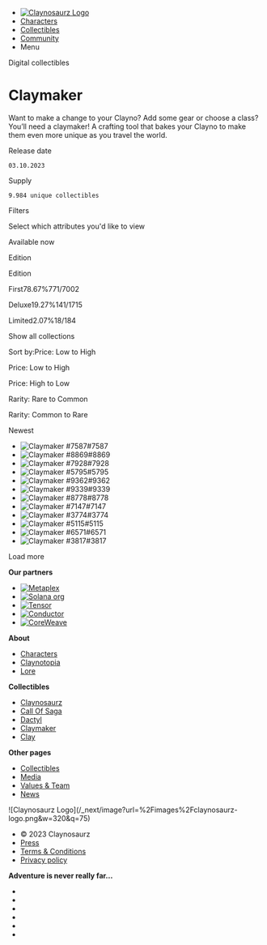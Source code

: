   * [![Claynosaurz Logo](/_next/image?url=%2Fimages%2Fclaynosaurz-logo.png&w=640&q=75)](/)
  * [Characters](/characters)
  * [Collectibles](/collectibles)
  * [Community](/community)
  * Menu

Digital collectibles

# Claymaker

Want to make a change to your Clayno? Add some gear or choose a class? You’ll
need a claymaker! A crafting tool that bakes your Clayno to make them even
more unique as you travel the world.

Release date

    03.10.2023

Supply

    9.984 unique collectibles

Filters

Select which attributes you'd like to view

Available now

Edition

Edition

First78.67%771/7002  

Deluxe19.27%141/1715  

Limited2.07%18/184  

Show all collections

Sort by:Price: Low to High

Price: Low to High

Price: High to Low

Rarity: Rare to Common

Rarity: Common to Rare

Newest

  * ![Claymaker #7587](https://proxy.claynosaurz.com/optim?url=https://nftstorage.link/ipfs/bafybeih5faqilucmm7gah4eiior62yoggr4u5e7vuimrodqxmi4tm7zp4y&w=2048&q=60)#7587
  * ![Claymaker #8869](https://proxy.claynosaurz.com/optim?url=https://nftstorage.link/ipfs/bafybeih5faqilucmm7gah4eiior62yoggr4u5e7vuimrodqxmi4tm7zp4y&w=2048&q=60)#8869
  * ![Claymaker #7928](https://proxy.claynosaurz.com/optim?url=https://nftstorage.link/ipfs/bafybeih5faqilucmm7gah4eiior62yoggr4u5e7vuimrodqxmi4tm7zp4y&w=2048&q=60)#7928
  * ![Claymaker #5795](https://proxy.claynosaurz.com/optim?url=https://nftstorage.link/ipfs/bafybeih5faqilucmm7gah4eiior62yoggr4u5e7vuimrodqxmi4tm7zp4y&w=2048&q=60)#5795
  * ![Claymaker #9362](https://proxy.claynosaurz.com/optim?url=https://nftstorage.link/ipfs/bafybeih5faqilucmm7gah4eiior62yoggr4u5e7vuimrodqxmi4tm7zp4y&w=2048&q=60)#9362
  * ![Claymaker #9339](https://proxy.claynosaurz.com/optim?url=https://nftstorage.link/ipfs/bafybeih5faqilucmm7gah4eiior62yoggr4u5e7vuimrodqxmi4tm7zp4y&w=2048&q=60)#9339
  * ![Claymaker #8778](https://proxy.claynosaurz.com/optim?url=https://nftstorage.link/ipfs/bafybeih5faqilucmm7gah4eiior62yoggr4u5e7vuimrodqxmi4tm7zp4y&w=2048&q=60)#8778
  * ![Claymaker #7147](https://proxy.claynosaurz.com/optim?url=https://nftstorage.link/ipfs/bafybeih5faqilucmm7gah4eiior62yoggr4u5e7vuimrodqxmi4tm7zp4y&w=2048&q=60)#7147
  * ![Claymaker #3774](https://proxy.claynosaurz.com/optim?url=https://nftstorage.link/ipfs/bafybeih5faqilucmm7gah4eiior62yoggr4u5e7vuimrodqxmi4tm7zp4y&w=2048&q=60)#3774
  * ![Claymaker #5115](https://proxy.claynosaurz.com/optim?url=https://nftstorage.link/ipfs/bafybeih5faqilucmm7gah4eiior62yoggr4u5e7vuimrodqxmi4tm7zp4y&w=2048&q=60)#5115
  * ![Claymaker #6571](https://proxy.claynosaurz.com/optim?url=https://nftstorage.link/ipfs/bafybeih5faqilucmm7gah4eiior62yoggr4u5e7vuimrodqxmi4tm7zp4y&w=2048&q=60)#6571
  * ![Claymaker #3817](https://proxy.claynosaurz.com/optim?url=https://nftstorage.link/ipfs/bafybeih5faqilucmm7gah4eiior62yoggr4u5e7vuimrodqxmi4tm7zp4y&w=2048&q=60)#3817

Load more

**Our partners**

  * [![Metaplex](/_next/image?url=https%3A%2F%2Fcdn.sanity.io%2Fimages%2F6ddd42dj%2Fproduction%2Fe96b2e29713066eb07ee829abc60187908282f6c-514x48.svg%3Frect%3D161%2C0%2C192%2C48%26w%3D200%26h%3D50&w=400&q=75)](https://www.metaplex.com)
  * [![Solana org](/_next/image?url=https%3A%2F%2Fcdn.sanity.io%2Fimages%2F6ddd42dj%2Fproduction%2F4cd65b73b5fea76180d8d19bd5b4288ef41d562a-372x61.svg%3Frect%3D64%2C0%2C244%2C61%26w%3D200%26h%3D50&w=400&q=75)](https://www.solana.org)
  * [![Tensor](/_next/image?url=https%3A%2F%2Fcdn.sanity.io%2Fimages%2F6ddd42dj%2Fproduction%2Fc81421bc08c270fa07dd946e7acbe67ea9adef7a-4421x992.svg%3Frect%3D227%2C0%2C3968%2C992%26w%3D200%26h%3D50&w=400&q=75)](https://tensor.trade)
  * [![Conductor](/_next/image?url=https%3A%2F%2Fcdn.sanity.io%2Fimages%2F6ddd42dj%2Fproduction%2F0d841ce112bd359580f074ae104cd2db0bb5ae52-726x454.svg%3Frect%3D0%2C136%2C726%2C182%26w%3D200%26h%3D50&w=400&q=75)](https://www.conductortech.com/coreweave)
  * [![CoreWeave](/_next/image?url=https%3A%2F%2Fcdn.sanity.io%2Fimages%2F6ddd42dj%2Fproduction%2F59c99e0266a43add08e3640627df28afdee7f6b7-4578x619.svg%3Frect%3D1051%2C0%2C2476%2C619%26w%3D200%26h%3D50&w=400&q=75)](https://www.coreweave.com/)

**About**

  * [ Characters](/characters)
  * [Claynotopia](/claynotopia)
  * [Lore](/lore)

**Collectibles**

  * [ Claynosaurz](/collectibles/claynosaurz)
  * [Call Of Saga](/collectibles/call-of-saga)
  * [Dactyl](/collectibles/dactyl)
  * [Claymaker](/collectibles/claymaker)
  * [Clay](/collectibles/clay)

**Other pages**

  * [ Collectibles](/collectibles)
  * [Media](/media)
  * [Values & Team](/team)
  * [News](/news)

![Claynosaurz Logo](/_next/image?url=%2Fimages%2Fclaynosaurz-
logo.png&w=320&q=75)

  * © 2023 Claynosaurz
  * [Press](/press)
  * [Terms & Conditions](/terms-and-conditions)
  * [Privacy policy](/privacy-policy)

**Adventure is never really far...**

  * [](https://x.com/claynosaurz "twitter")
  * [](https://www.instagram.com/claynosaurz/ "instagram")
  * [](https://discord.gg/claynosaurz "discord")
  * [](https://www.youtube.com/@Claynosaurz_Official "youtube")
  * [](https://www.tiktok.com/@claynosaurz "tiktok")
  * [](https://www.linkedin.com/company/claynosaurz "linkedin")

